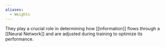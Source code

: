 ```yaml
---
aliases:
  - Weights
---
```


They play a crucial role in determining how [[information]] flows through a [[Neural Network]] and are adjusted during training to optimize its performance.
